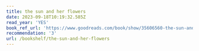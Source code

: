 ```yaml
---
title: the sun and her flowers
date: 2023-09-18T10:19:32.585Z
read_year: 'YES'
book_ref_url: 'https://www.goodreads.com/book/show/35606560-the-sun-and-her-flowers'
recommendation: '3'
url: /bookshelf/the-sun-and-her-flowers
---
```


